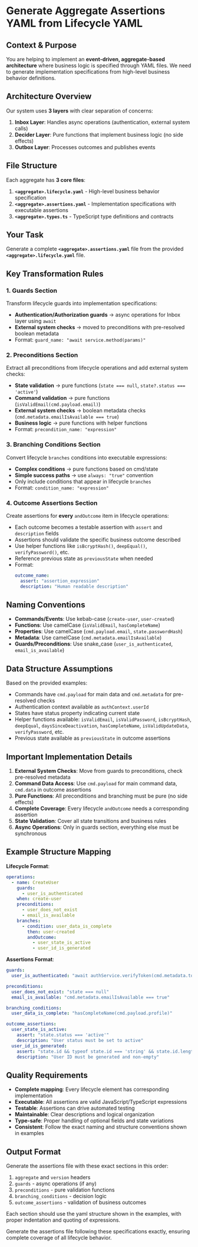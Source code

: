 # Generate Aggregate Assertions YAML from Lifecycle YAML

## Context & Purpose

You are helping to implement an **event-driven, aggregate-based architecture** where business logic is specified through YAML files. We need to generate implementation specifications from high-level business behavior definitions.

## Architecture Overview

Our system uses **3 layers** with clear separation of concerns:

1. **Inbox Layer**: Handles async operations (authentication, external system calls)
2. **Decider Layer**: Pure functions that implement business logic (no side effects)
3. **Outbox Layer**: Processes outcomes and publishes events

## File Structure

Each aggregate has **3 core files**:

1. **`<aggregate>.lifecycle.yaml`** - High-level business behavior specification
2. **`<aggregate>.assertions.yaml`** - Implementation specifications with executable assertions
3. **`<aggregate>.types.ts`** - TypeScript type definitions and contracts

## Your Task

Generate a complete **`<aggregate>.assertions.yaml`** file from the provided **`<aggregate>.lifecycle.yaml`** file.

## Key Transformation Rules

### 1. Guards Section
Transform lifecycle guards into implementation specifications:
- **Authentication/Authorization guards** → async operations for Inbox layer using `await`
- **External system checks** → moved to preconditions with pre-resolved boolean metadata
- Format: `guard_name: "await service.method(params)"`

### 2. Preconditions Section
Extract all preconditions from lifecycle operations and add external system checks:
- **State validation** → pure functions (`state === null`, `state?.status === 'active'`)
- **Command validation** → pure functions (`isValidEmail(cmd.payload.email)`)
- **External system checks** → boolean metadata checks (`cmd.metadata.emailIsAvailable === true`)
- **Business logic** → pure functions with helper functions
- Format: `precondition_name: "expression"`

### 3. Branching Conditions Section
Convert lifecycle `branches` conditions into executable expressions:
- **Complex conditions** → pure functions based on cmd/state
- **Simple success paths** → use `always: "true"` convention
- Only include conditions that appear in lifecycle `branches`
- Format: `condition_name: "expression"`

### 4. Outcome Assertions Section
Create assertions for **every** `andOutcome` item in lifecycle operations:
- Each outcome becomes a testable assertion with `assert` and `description` fields
- Assertions should validate the specific business outcome described
- Use helper functions like `isBcryptHash()`, `deepEqual()`, `verifyPassword()`, etc.
- Reference previous state as `previousState` when needed
- Format:
  ```yaml
  outcome_name:
    assert: "assertion_expression"
    description: "Human readable description"
  ```

## Naming Conventions

- **Commands/Events**: Use kebab-case (`create-user`, `user-created`)
- **Functions**: Use camelCase (`isValidEmail`, `hasCompleteName`)
- **Properties**: Use camelCase (`cmd.payload.email`, `state.passwordHash`)
- **Metadata**: Use camelCase (`cmd.metadata.emailIsAvailable`)
- **Guards/Preconditions**: Use snake_case (`user_is_authenticated`, `email_is_available`)

## Data Structure Assumptions

Based on the provided examples:

- Commands have `cmd.payload` for main data and `cmd.metadata` for pre-resolved checks
- Authentication context available as `authContext.userId`
- States have status property indicating current state
- Helper functions available: `isValidEmail`, `isValidPassword`, `isBcryptHash`, `deepEqual`, `daysSinceDeactivation`, `hasCompleteName`, `isValidUpdateData`, `verifyPassword`, etc.
- Previous state available as `previousState` in outcome assertions

## Important Implementation Details

1. **External System Checks**: Move from guards to preconditions, check pre-resolved metadata
2. **Command Data Access**: Use `cmd.payload` for main command data, `cmd.data` in outcome assertions
3. **Pure Functions**: All preconditions and branching must be pure (no side effects)
4. **Complete Coverage**: Every lifecycle `andOutcome` needs a corresponding assertion
5. **State Validation**: Cover all state transitions and business rules
6. **Async Operations**: Only in guards section, everything else must be synchronous

## Example Structure Mapping

**Lifecycle Format**:
```yaml
operations:
  - name: CreateUser
    guards:
      - user_is_authenticated
    when: create-user
    preconditions:
      - user_does_not_exist
      - email_is_available
    branches:
      - condition: user_data_is_complete
        then: user-created
        andOutcome: 
          - user_state_is_active
          - user_id_is_generated
```

**Assertions Format**:
```yaml
guards:
  user_is_authenticated: "await authService.verifyToken(cmd.metadata.token)"

preconditions:
  user_does_not_exist: "state === null"
  email_is_available: "cmd.metadata.emailIsAvailable === true"

branching_conditions:
  user_data_is_complete: "hasCompleteName(cmd.payload.profile)"

outcome_assertions:
  user_state_is_active:
    assert: "state.status === 'active'"
    description: "User status must be set to active"
  user_id_is_generated:
    assert: "state.id && typeof state.id === 'string' && state.id.length > 0"
    description: "User ID must be generated and non-empty"
```

## Quality Requirements

- **Complete mapping**: Every lifecycle element has corresponding implementation
- **Executable**: All assertions are valid JavaScript/TypeScript expressions
- **Testable**: Assertions can drive automated testing
- **Maintainable**: Clear descriptions and logical organization
- **Type-safe**: Proper handling of optional fields and state variations
- **Consistent**: Follow the exact naming and structure conventions shown in examples

## Output Format

Generate the assertions file with these exact sections in this order:
1. `aggregate` and `version` headers
2. `guards` - async operations (if any)
3. `preconditions` - pure validation functions
4. `branching_conditions` - decision logic
5. `outcome_assertions` - validation of business outcomes

Each section should use the yaml structure shown in the examples, with proper indentation and quoting of expressions.

Generate the assertions file following these specifications exactly, ensuring complete coverage of all lifecycle behavior.